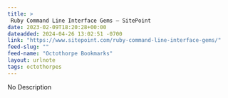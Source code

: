 ```yaml
---
title: > 
 Ruby Command Line Interface Gems — SitePoint
date: 2023-02-09T18:20:28+00:00
dateadded: 2024-04-26 13:02:51 -0700
link: "https://www.sitepoint.com/ruby-command-line-interface-gems/"
feed-slug: ""
feed-name: "Octothorpe Bookmarks"
layout: urlnote
tags: octothorpes
--- 
```

No Description
 <!-- end excerpt --> 
